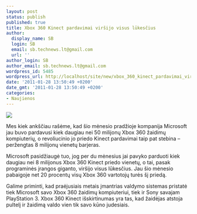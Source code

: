 ```yaml
---
layout: post
status: publish
published: true
title: Xbox 360 Kinect pardavimai viršijo visus lūkesčius
author:
  display_name: SB
  login: SB
  email: sb.technews.lt@gmail.com
  url: ''
author_login: SB
author_email: sb.technews.lt@gmail.com
wordpress_id: 5485
wordpress_url: http://localhost/site/new/xbox_360_kinect_pardavimai_virsijo_visus_lukescius/
date: '2011-01-28 13:50:49 +0200'
date_gmt: '2011-01-28 13:50:49 +0200'
categories:
- Naujienos
---
```

<div class="imgright"><img src="http://www.ipix.lt/images/59237111.jpg"  /></div>
<p>Mes kiek ankščiau rašėme, kad šio mėnesio pradžioje kompanija Microsoft jau buvo pardavusi kiek daugiau nei 50 milijonų Xbox 360 žaidimų kompiuterių, o revoliucinio jo priedo Kinect pardavimai taip pat stebina – peržengtas 8 milijonų vienetų barjeras.</p>
<p>Microsoft pasidžiaugė tuo, jog per du mėnesius jai pavyko parduoti kiek daugiau nei 8 milijonus Xbox 360 Kinect priedo vienetų, o tai, pasak programinės įrangos giganto, viršijo visus lūkesčius. Jau šio mėnesio pabaigoje net 20 procentų visų Xbox 360 vartotojų turės šį priedą.</p>
<p>Galime priminti, kad praėjusiais metais įmantrias valdymo sistemas pristatė tiek Microsoft savo Xbox 360 žaidimų kompiuteriui, tiek ir Sony savajam PlayStation 3. Xbox 360 Kinect išskirtinumas yra tas, kad žaidėjas atstoja pultelį ir žaidimą valdo vien tik savo kūno judesiais.<br /></p>
